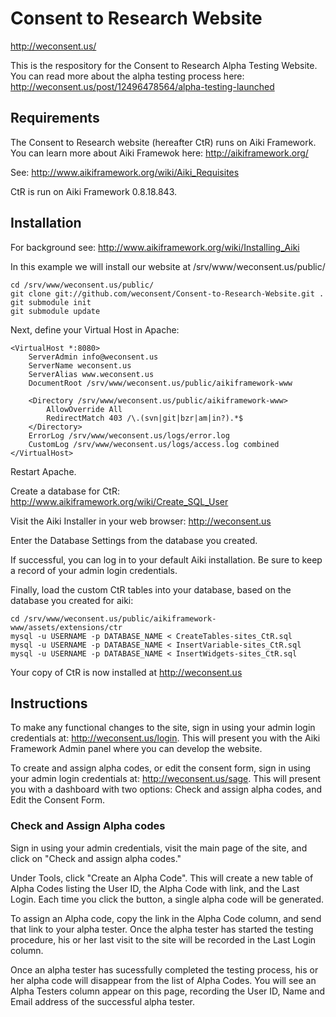 Consent to Research Website
===========================

http://weconsent.us/

This is the respository for the Consent to Research Alpha Testing Website. You can read more about the alpha testing process here: http://weconsent.us/post/12496478564/alpha-testing-launched

Requirements
------------

The Consent to Research website (hereafter CtR) runs on Aiki Framework. You can learn more about Aiki Framewok here: http://aikiframework.org/

See: http://www.aikiframework.org/wiki/Aiki_Requisites

CtR is run on Aiki Framework 0.8.18.843.

Installation
------------

For background see: http://www.aikiframework.org/wiki/Installing_Aiki

In this example we will install our website at /srv/www/weconsent.us/public/

    cd /srv/www/weconsent.us/public/
    git clone git://github.com/weconsent/Consent-to-Research-Website.git .
    git submodule init
    git submodule update
 
Next, define your Virtual Host in Apache:

    <VirtualHost *:8080>
        ServerAdmin info@weconsent.us
        ServerName weconsent.us
        ServerAlias www.weconsent.us
        DocumentRoot /srv/www/weconsent.us/public/aikiframework-www
        
        <Directory /srv/www/weconsent.us/public/aikiframework-www>
            AllowOverride All
            RedirectMatch 403 /\.(svn|git|bzr|am|in?).*$
        </Directory>
        ErrorLog /srv/www/weconsent.us/logs/error.log
        CustomLog /srv/www/weconsent.us/logs/access.log combined
    </VirtualHost>
    
Restart Apache.

Create a database for CtR: http://www.aikiframework.org/wiki/Create_SQL_User

Visit the Aiki Installer in your web browser: http://weconsent.us

Enter the Database Settings from the database you created.

If successful, you can log in to your default Aiki installation. Be sure to keep a record of your admin login credentials.

Finally, load the custom CtR tables into your database, based on the database you created for aiki:

    cd /srv/www/weconsent.us/public/aikiframework-www/assets/extensions/ctr
    mysql -u USERNAME -p DATABASE_NAME < CreateTables-sites_CtR.sql
    mysql -u USERNAME -p DATABASE_NAME < InsertVariable-sites_CtR.sql
    mysql -u USERNAME -p DATABASE_NAME < InsertWidgets-sites_CtR.sql
    
Your copy of CtR is now installed at http://weconsent.us

Instructions
------------

To make any functional changes to the site, sign in using your admin login credentials at: http://weconsent.us/login. This will present you with the Aiki Framework Admin panel where you can develop the website.

To create and assign alpha codes, or edit the consent form, sign in using your admin login credentials at: http://weconsent.us/sage. This will present you with a dashboard with two options: Check and assign alpha codes, and Edit the Consent Form.

### Check and Assign Alpha codes

Sign in using your admin credentials, visit the main page of the site, and click on "Check and assign alpha codes."

Under Tools, click "Create an Alpha Code". This will create a new table of Alpha Codes listing the User ID, the Alpha Code with link, and the Last Login. Each time you click the button, a single alpha code will be generated.

To assign an Alpha code, copy the link in the Alpha Code column, and send that link to your alpha tester. Once the alpha tester has started the testing procedure, his or her last visit to the site will be recorded in the Last Login column.

Once an alpha tester has sucessfully completed the testing process, his or her alpha code will disappear from the list of Alpha Codes. You will see an Alpha Testers column appear on this page, recording the User ID, Name and Email address of the successful alpha tester.
